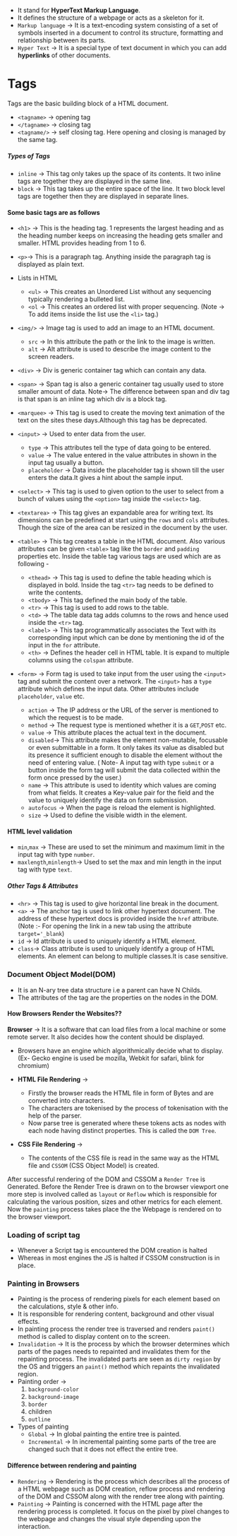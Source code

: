- It stand for **HyperText Markup Language**.
- It defines the structure of a webpage or acts as a skeleton for it.
- `Markup language` -> It is a text-encoding system consisting of a set of symbols inserted in a document to control its structure, formatting and relationship between its parts.
- `Hyper Text` -> It is a special type of text document in which you can add **hyperlinks** of other documents.

# Tags

 Tags are the basic building block of a HTML document.
 - `<tagname>` -> opening tag
 - `</tagname>` -> closing tag
 - `<tagname/>` -> self closing tag. Here opening and closing is managed by the same tag.
##### Types of Tags
- `inline` -> This tag only takes up the space of its contents. It two inline tags are together they are displayed in the same line.
- `block` -> This tag takes up the entire space of the line. It two block level tags are together then they are displayed in separate lines.
#### Some basic tags are as follows 

 -  `<h1>` -> This is the heading tag. 1 represents the largest heading and as the heading number keeps on increasing the heading gets smaller and smaller. HTML provides heading from 1 to 6.
 - `<p>`-> This is a paragraph tag. Anything inside the paragraph tag is displayed as plain text.
 - Lists in HTML 
    - `<ul>` -> This creates an Unordered List without any sequencing typically rendering a bulleted list.
    - `<ol` -> This creates an ordered list with proper sequencing.
    (Note -> To add items inside the list use the `<li>` tag.)
- `<img/>` -> Image tag is used to add an image to an HTML document.
    - `src` -> In this attribute the path or the link to the image is written.
    - `alt` -> Alt attribute is used to describe the image content to the screen readers.
- `<div>` -> Div is generic container tag which can contain any data.
- `<span>` -> Span tag is also a generic container tag usually used to store smaller amount of data.
Note-> The difference between span and div tag is that span is an inline tag which div is a block tag.
- `<marquee>` -> This tag is used to create the moving text animation of the text on the sites these days.Although this tag has be deprecated.
- `<input>` -> Used to enter data from the user.
    - `type` -> This attributes tell the type of data going to be entered.
    - `value` -> The value entered in the value attributes in shown in the input tag usually a button.
    - `placeholder` -> Data inside the placeholder tag is shown till the user enters the data.It gives a hint about the sample input.
- `<select>` -> This tag is used to given option to the user to select from a bunch of values using the `<option>` tag inside the `<select>` tag.
-  `<textarea>` -> This tag gives an expandable area for writing text. Its dimensions can be predefined at start using the `rows` and `cols` attributes. Though the size of the area can be resized in the document by the user. 
- `<table>` -> This tag creates a table in the HTML document. Also various attributes can be given `<table>` tag like the `border` and `padding` properties etc. Inside the table tag various tags are used which are as following - 
    - `<thead>` -> This tag is used to define the table heading which is displayed in bold. Inside the tag `<tr>` tag needs to be defined to write the contents.
    - `<tbody>` -> This tag defined the main body of the table.
    - `<tr>` -> This tag is used to add rows to the table.
    - `<td>` -> The table data tag adds columns to the rows and hence used inside the `<tr>` tag.
    - `<label>` -> This tag programmatically associates the Text with its corresponding input which can be done by mentioning the id of the input in the  `for` attribute.
    - `<th>` ->  Defines the header cell in HTML table. It is expand to multiple columns using the `colspan` attribute.

- `<form>` -> Form tag is used to take input from the user using the `<input>` tag and submit the content over a network. The `<input>` has a `type` attribute which defines the input data. Other attributes include `placeholder`, `value` etc.
	- `action` -> The IP address or the URL of the server is mentioned to which the request is to be made.
	- `method` -> The request type is mentioned whether it is a `GET`,`POST` etc.
     - `value` -> This attribute places the actual text in the document.
    - `disabled`-> This attribute makes the element non-mutable, focusable or even submittable in a form. It only takes its value as disabled but its presence it sufficient enough to disable the element without the need of entering value.
  ( Note- A input tag with type `submit` or a button inside the form tag will submit the data collected within the form once pressed by the user.)
     - `name` -> This attribute is used to identity which values are coming from what fields. It creates a Key-value pair for the field and the value to uniquely identify the data on form submission.
     - `autofocus` -> When the page is reload the element is highlighted.
     - `size` -> Used to define the visible width in the element.

#### HTML level validation
- `min`,`max` -> These are used to set the minimum and maximum limit in the input tag with type `number`.
- `maxlength`,`minlength`-> Used to set the max and min length in the input tag with type `text`.


##### Other Tags & Attributes
- `<hr>` -> This tag is used to give horizontal line break in the document.
- `<a>` -> The anchor tag is used to link other hypertext document. The address of these hypertext docs is provided inside the `href` attribute.
(Note :- For opening the link in a new tab using the attribute `target='_blank`)
- `id` -> Id attribute is used to uniquely identify a HTML element.
- `class`-> Class attribute is used to uniquely identify a group of HTML elements. An element can belong to multiple classes.It is case sensitive.




### Document Object Model(DOM)
- It is an N-ary tree data structure i.e a parent can have N Childs.
- The attributes of the tag are the properties on  the nodes in the DOM.



#### How Browsers Render the Websites??

**Browser** -> It is a software that can load files from a local machine or some remote server. It also decides how the content should be displayed. 
- Browsers have an engine which algorithmically decide what to display.(Ex- Gecko engine is used be mozilla, Webkit for safari, blink for chromium)

- **HTML File Rendering** ->
     - Firstly the browser reads the HTML file in form of Bytes and are converted into characters.
     - The characters are tokenised by the process of tokenisation with the help of the parser.
     - Now parse tree is generated where these tokens acts as nodes with each node having distinct properties. This is called the `DOM Tree`.
- **CSS File Rendering** ->
     - The contents of the CSS file is read in the same way as the HTML file and `CSSOM` (CSS Object Model) is created.

After successful rendering of the DOM and CSSOM a `Render Tree` is Generated. Before the Render Tree is drawn on to the browser viewport one more step is involved called as `layout` or `Reflow` which is responsible for calculating the various position, sizes and other metrics for each element.
Now the `painting` process takes place the the Webpage is rendered on to the browser viewport.

### Loading of script tag
- Whenever a Script tag is encountered the DOM creation is halted
- Whereas in most engines the JS is halted if CSSOM construction is in place.

### Painting in Browsers
- Painting is the process of rendering pixels for each element based on the calculations, style & other info.
- It is responsible for rendering content, background and other visual effects.
- In painting process the render tree is traversed and renders `paint()` method is called to display  content on to the screen.
- `Invalidation` -> It is the process by which the browser determines which parts of the pages needs to repainted and invalidates them for the repainting process. The invalidated parts are seen as `dirty region` by the OS and triggers an `paint()` method which repaints the invalidated region.
- Painting order ->
   1. `background-color`
   2. `background-image`
   3. `border`
   4. children
   5. `outline`
- Types of painting
   - `Global` -> In global painting the entire tree is painted.
   - `Incremental` -> In incremental painting some parts of the tree are changed such that it does not effect the entire tree.

#### Difference between rendering and painting
- `Rendering` -> Rendering is the process which describes all the process of a HTML webpage such as DOM creation, reflow process and rendering of the DOM and CSSOM along with the render tree along with painting.
- `Painting` -> Painting is concerned with the HTML page after the rendering process is completed. It focus on the pixel by pixel changes to the webpage and changes the visual style depending upon the interaction.


